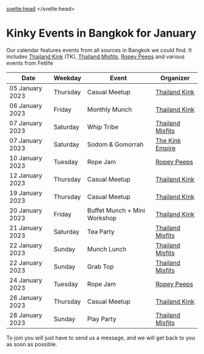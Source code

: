 <script lang="ts">
  import Contact from '$lib/Contact.svelte';
</script>

<svelte:head>
	<title>Kinky Events in Bangkok</title>
	<meta name="description" content="Kinky events, fetish play parties, learn shibari workshops, fetish stores and so much more in Bangkok" />
</svelte:head>

# Kinky Events in Bangkok for January

Our calendar features events from all sources in Bangkok we could find.
It includes [Thailand Kink](/communities/ThailandKink) (TK), [Thailand Misfits](/communities/ThailandMisfits), [Ropey Peeps](/communities/ThailandRopeyPeeps) and various events from Fetlife

| Date | Weekday | Event | Organizer |
| ----------- | ----------- | ----------- | ----------- |
| 05 January 2023 | Thursday | Casual Meetup | [Thailand Kink](/communities/ThailandKink) |
| 06 January 2023 | Friday | Monthly Munch | [Thailand Kink](/communities/ThailandKink) |
| 07 January 2023 | Saturday | Whip Tribe | [Thailand Misfits](/communities/ThailandMisfits) |
| 07 January 2023 | Saturday | Sodom & Gomorrah | [The Kink Empire](/communities/KinkEmpire) |
| 10 January 2023 | Tuesday | Rope Jam | [Ropey Peeps](/communities/ThailandRopeyPeeps) |
| 12 January 2023 | Thursday | Casual Meetup | [Thailand Kink](/communities/ThailandKink) |
| 19 January 2023 | Thursday | Casual Meetup | [Thailand Kink](/communities/ThailandKink) |
| 20 January 2023 | Friday | Buffet Munch + Mini Workshop | [Thailand Kink](/communities/ThailandKink) |
| 21 January 2023 | Saturday | Tea Party | [Thailand Misfits](/communities/ThailandMisfits) |
| 22 January 2023 | Sunday | Munch Lunch | [Thailand Misfits](/communities/ThailandMisfits) |
| 22 January 2023 | Sunday | Grab Top | [Thailand Misfits](/communities/ThailandMisfits) |
| 24 January 2023 | Tuesday | Rope Jam | [Ropey Peeps](/communities/ThailandRopeyPeeps) |
| 26 January 2023 | Thursday | Casual Meetup | [Thailand Kink](/communities/ThailandKink) |
| 28 January 2023 | Sunday | Play Party | [Thailand Misfits](/communities/ThailandMisfits) |


To join you will just have to send us a message, and we will get back to you as soon as possible.

<Contact />